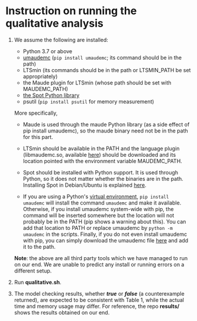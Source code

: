 #  Instruction on running the qualitative analysis

1. We assume the following are installed:
	- Python 3.7 or above
    - [umaudemc](https://github.com/fadoss/umaudemc) (```pip install umaudemc```; its command should be in the path)
    - LTSmin (its commands should be in the path or LTSMIN_PATH be set appropriately)
    - the Maude plugin for LTSmin (whose path should be set with MAUDEMC_PATH)
    - [the Spot Python library](https://spot.lrde.epita.fr/install.html) 
    - psutil (```pip install psutil``` for memory measurement)
  
	More specifically, 
    - Maude is used through the maude Python library (as a side effect of pip install umaudemc), so the maude binary need not be in the path for this part.

	- LTSmin should be available in the PATH and the language plugin (libmaudemc.so, available [here](https://maude.ucm.es/strategies/#downloads)) should be downloaded and its location pointed with the environment variable MAUDEMC_PATH.

	- Spot should be installed with Python support. It is used through Python, so it does not matter whether the binaries are in the path. Installing Spot in Debian/Ubuntu is explained  [here](https://spot.lrde.epita.fr/install.html).
    
    - If you are using a Python's [virtual environment](https://docs.python.org/3/library/venv.html), ```pip install umaudemc``` will install the command ```umaudemc``` and make it available. Otherwise, if you install umaudemc system-wide with pip, the command will be inserted somewhere but the location will not probably be in the PATH (pip shows a warning about this). You can add that location to PATH or replace umaudemc by ```python -m umaudemc``` in the scripts. Finally, if you do not even install umaudemc with pip, you can simply download the umaudemc file [here](https://github.com/fadoss/umaudemc/releases/tag/latest) and add it to the path.
    
   **Note**:   the above are all third party tools which we have managed to run on our end. We are unable to predict any install or running errors on a different setup. 

  2. Run **qualitative.sh**.
  
  3. The model checking results, whether ***true*** or ***false*** (a counterexample returned), are expected to be consistent with Table 1, while the actual time and memory usage may differ.     For reference, the repo **results/** shows the results obtained on our end.
  
  

